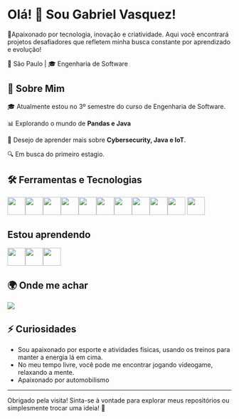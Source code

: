 # Olá! 👋 Sou Gabriel Vasquez!

🎯Apaixonado por tecnologia, inovação e criatividade. Aqui você encontrará projetos desafiadores que refletem minha busca constante por aprendizado e evolução!
<p>📍 São Paulo | 🎓 Engenharia de Software</p>

## 🚀 Sobre Mim
<p>🎓 Atualmente estou no 3º semestre do curso de Engenharia de Software.</p> 
<p>📊 Explorando o mundo de <strong>Pandas e Java</strong></p>
<p>🎯 Desejo de aprender mais sobre <strong>Cybersecurity, Java e IoT</strong>.</p>
<p>🔍 Em busca do primeiro estagio.</p>

## 🛠️ Ferramentas e Tecnologias
<img src="https://cdn.jsdelivr.net/gh/devicons/devicon@latest/icons/python/python-original.svg" width="40" height="40"/><img src="https://cdn.jsdelivr.net/gh/devicons/devicon@latest/icons/javascript/javascript-original.svg" width="40" height="40" /><img src="https://cdn.jsdelivr.net/gh/devicons/devicon@latest/icons/cplusplus/cplusplus-original.svg" width="40" height="40" /><img src="https://cdn.jsdelivr.net/gh/devicons/devicon@latest/icons/html5/html5-original.svg" width="40" height="40" /><img src="https://cdn.jsdelivr.net/gh/devicons/devicon@latest/icons/css3/css3-original.svg" width="40" height="40" /><img src="https://cdn.jsdelivr.net/gh/devicons/devicon@latest/icons/react/react-original.svg" width="40" height="40" /><img src="https://cdn.jsdelivr.net/gh/devicons/devicon@latest/icons/nodejs/nodejs-original.svg" width="40" height="40" /><img src="https://cdn.jsdelivr.net/gh/devicons/devicon@latest/icons/bootstrap/bootstrap-original.svg" width="40" height="40" /><img src="https://cdn.jsdelivr.net/gh/devicons/devicon@latest/icons/tailwindcss/tailwindcss-original.svg" width="40" height="40" /><img src="https://cdn.jsdelivr.net/gh/devicons/devicon@latest/icons/git/git-original.svg" width="40" height="40" /> <img src="https://cdn.jsdelivr.net/gh/devicons/devicon@latest/icons/azure/azure-original.svg" width="40" height="40" />

## Estou aprendendo
<img src="https://cdn.jsdelivr.net/gh/devicons/devicon@latest/icons/java/java-plain.svg" width="40" height="40"/><img src="https://cdn.jsdelivr.net/gh/devicons/devicon@latest/icons/pandas/pandas-original-wordmark.svg" width="40" height="40" /><img src="https://cdn.jsdelivr.net/gh/devicons/devicon@latest/icons/azuresqldatabase/azuresqldatabase-original.svg" width="40" height="40" />


## 🌍 Onde me achar
<a href="https://www.linkedin.com/in/seu-usuário-linkedln-aqui" target="_blank"><img loading="lazy" src="https://img.shields.io/badge/-LinkedIn-%230077B5?style=for-the-badge&logo=linkedin&logoColor=white" target="_blank"></a>

## ⚡ Curiosidades
- Sou apaixonado por esporte e atividades físicas, usando os treinos para manter a energia lá em cima.
- No meu tempo livre, você pode me encontrar jogando videogame, relaxando a mente.
- Apaixonado por automobilismo

---

Obrigado pela visita! Sinta-se à vontade para explorar meus repositórios ou simplesmente trocar uma ideia! 🚀
